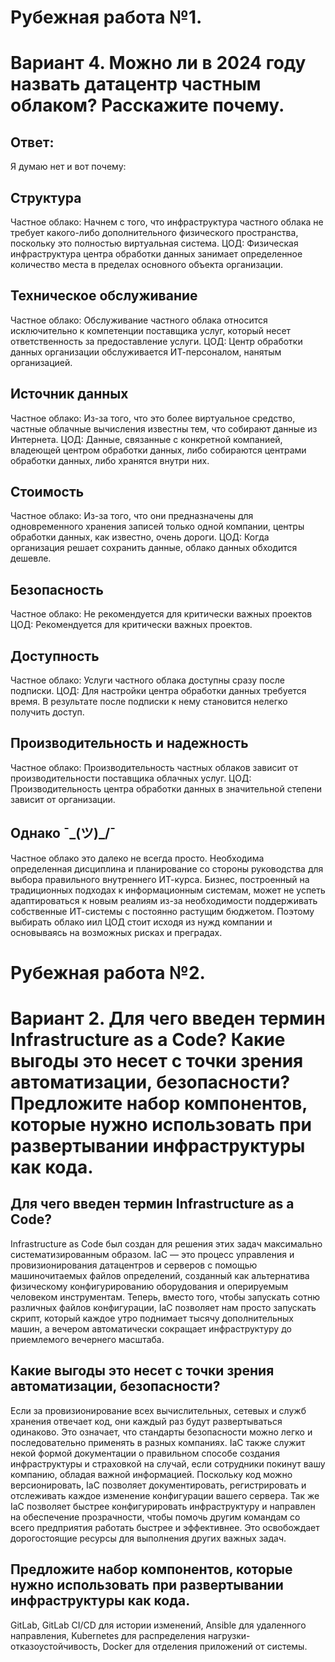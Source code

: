 # Рубежная работа №1.
# Вариант 4. Можно ли в 2024 году назвать датацентр частным облаком? Расскажите почему.
## Ответ:
Я думаю нет и вот почему:
## Структура
Частное облако: Начнем с того, что инфраструктура частного облака не требует какого-либо дополнительного физического пространства, поскольку это полностью виртуальная система.
ЦОД: Физическая инфраструктура центра обработки данных занимает определенное количество места в пределах основного объекта организации.
## Техническое обслуживание
Частное облако: Обслуживание частного облака относится исключительно к компетенции поставщика услуг, который несет ответственность за предоставление услуги.
ЦОД: Центр обработки данных организации обслуживается ИТ-персоналом, нанятым организацией.
## Источник данных
Частное облако: Из-за того, что это более виртуальное средство, частные облачные вычисления известны тем, что собирают данные из Интернета.
ЦОД: Данные, связанные с конкретной компанией, владеющей центром обработки данных, либо собираются центрами обработки данных, либо хранятся внутри них.
## Стоимость
Частное облако: Из-за того, что они предназначены для одновременного хранения записей только одной компании, центры обработки данных, как известно, очень дороги.
ЦОД: Когда организация решает сохранить данные, облако данных обходится дешевле.
## Безопасность
Частное облако: Не рекомендуется для критически важных проектов
ЦОД: Рекомендуется для критически важных проектов.
## Доступность
Частное облако: Услуги частного облака доступны сразу после подписки.
ЦОД: Для настройки центра обработки данных требуется время. В результате после подписки к нему становится нелегко получить доступ.
## Производительность и надежность
Частное облако: Производительность частных облаков зависит от производительности поставщика облачных услуг.
ЦОД: Производительность центра обработки данных в значительной степени зависит от организации.
## Однако ¯\_(ツ)_/¯
Частное облако это далеко не всегда просто. 
Необходима определенная дисциплина и планирование со стороны руководства для выбора правильного внутреннего ИТ-курса. 
Бизнес, построенный на традиционных подходах к информационным системам, может не успеть адаптироваться к новым реалиям из-за необходимости поддерживать собственные ИТ-системы с постоянно растущим бюджетом.
Поэтому выбирать облако иил ЦОД стоит исходя из нужд компании и основываясь на возможных рисках и преградах.

# Рубежная работа №2.
# Вариант 2. Для чего введен термин Infrastructure as a Code? Какие выгоды это несет с точки зрения автоматизации, безопасности? Предложите набор компонентов, которые нужно использовать при развертывании инфраструктуры как кода.

## Для чего введен термин Infrastructure as a Code?
Infrastructure as Code был создан для решения этих задач максимально систематизированным образом. IaC — это процесс управления и провизионирования датацентров и серверов с помощью машиночитаемых файлов определений, созданный как альтернатива физическому конфигурированию оборудования и оперируемым человеком инструментам. Теперь, вместо того, чтобы запускать сотню различных файлов конфигурации, IaC позволяет нам просто запускать скрипт, который каждое утро поднимает тысячу дополнительных машин, а вечером автоматически сокращает инфраструктуру до приемлемого вечернего масштаба.
## Какие выгоды это несет с точки зрения автоматизации, безопасности?
Если за провизионирование всех вычислительных, сетевых и служб хранения отвечает код, они каждый раз будут развертываться одинаково. Это означает, что стандарты безопасности можно легко и последовательно применять в разных компаниях. IaC также служит некой формой документации о правильном способе создания инфраструктуры и страховкой на случай, если сотрудники покинут вашу компанию, обладая важной информацией. Поскольку код можно версионировать, IaC позволяет документировать, регистрировать и отслеживать каждое изменение конфигурации вашего сервера.
Так же IaC позволяет быстрее конфигурировать инфраструктуру и направлен на обеспечение прозрачности, чтобы помочь другим командам со всего предприятия работать быстрее и эффективнее. Это освобождает дорогостоящие ресурсы для выполнения других важных задач.
## Предложите набор компонентов, которые нужно использовать при развертывании инфраструктуры как кода.
GitLab, GitLab CI/CD для истории изменений, Ansible для удаленного направления, Kubernetes для распределения нагрузки-отказоустойчивость, Docker для отделения приложений от системы.



